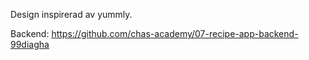 Design inspirerad av yummly.

Backend: https://github.com/chas-academy/07-recipe-app-backend-99diagha
